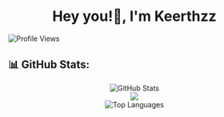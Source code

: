 <h1 align="center">Hey you!👋, I'm Keerthzz</h1>

![Profile Views](https://komarev.com/ghpvc/?username=Keerthanaaa-24&color=2d2d2d&labelColor=ffffff&style=flat-square)


## 📊 GitHub Stats:
<p align="center">
  <img src="https://github-readme-stats.vercel.app/api?username=Keerthanaaa-24&theme=dark&hide_border=false&include_all_commits=false&count_private=false" alt="GitHub Stats"/><br/>
  <img src="https://nirzak-streak-stats.vercel.app/?user=Keerthanaaa-24&theme=dark&hide_border=false"/><br/>
  <img src="https://github-readme-stats.vercel.app/api/top-langs/?username=Keerthanaaa-24&theme=dark&hide_border=false&include_all_commits=false&count_private=false&layout=compact" alt="Top Languages"/>
</p>
